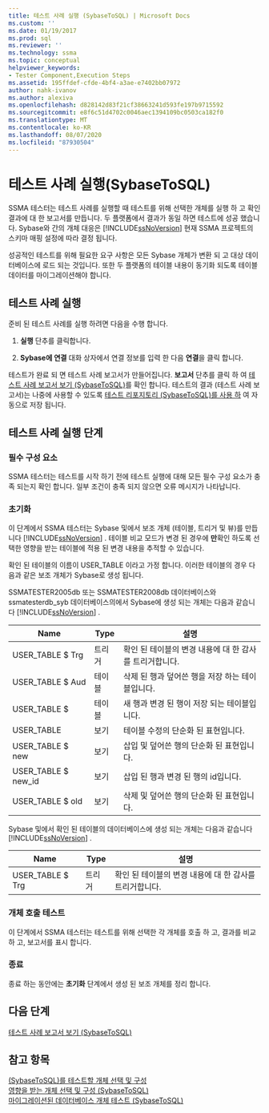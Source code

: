```yaml
---
title: 테스트 사례 실행 (SybaseToSQL) | Microsoft Docs
ms.custom: ''
ms.date: 01/19/2017
ms.prod: sql
ms.reviewer: ''
ms.technology: ssma
ms.topic: conceptual
helpviewer_keywords:
- Tester Component,Execution Steps
ms.assetid: 195ffdef-cfde-4bf4-a3ae-e7402bb07972
author: nahk-ivanov
ms.author: alexiva
ms.openlocfilehash: d828142d83f21cf38663241d593fe197b9715592
ms.sourcegitcommit: e8f6c51d4702c0046aec1394109bc0503ca182f0
ms.translationtype: MT
ms.contentlocale: ko-KR
ms.lasthandoff: 08/07/2020
ms.locfileid: "87930504"
---
```

# <a name="running-test-cases-sybasetosql"></a>테스트 사례 실행(SybaseToSQL)
SSMA 테스터는 테스트 사례를 실행할 때 테스트를 위해 선택한 개체를 실행 하 고 확인 결과에 대 한 보고서를 만듭니다. 두 플랫폼에서 결과가 동일 하면 테스트에 성공 했습니다. Sybase와 간의 개체 대응은 [!INCLUDE[ssNoVersion](../../includes/ssnoversion-md.md)] 현재 SSMA 프로젝트의 스키마 매핑 설정에 따라 결정 됩니다.  
  
성공적인 테스트를 위해 필요한 요구 사항은 모든 Sybase 개체가 변환 되 고 대상 데이터베이스에 로드 되는 것입니다. 또한 두 플랫폼의 테이블 내용이 동기화 되도록 테이블 데이터를 마이그레이션해야 합니다.  
  
## <a name="run-test-case"></a>테스트 사례 실행  
준비 된 테스트 사례를 실행 하려면 다음을 수행 합니다.  
  
1.  **실행** 단추를 클릭합니다.  
  
2.  **Sybase에 연결** 대화 상자에서 연결 정보를 입력 한 다음 **연결**을 클릭 합니다.  
  
테스트가 완료 되 면 테스트 사례 보고서가 만들어집니다. **보고서** 단추를 클릭 하 여 [테스트 사례 보고서 보기 &#40;SybaseToSQL&#41;](../../ssma/sybase/viewing-test-case-reports-sybasetosql.md)를 확인 합니다. 테스트의 결과 (테스트 사례 보고서)는 나중에 사용할 수 있도록 [테스트 리포지토리 &#40;SybaseToSQL&#41;를 사용 하](../../ssma/sybase/using-test-repositories-sybasetosql.md) 여 자동으로 저장 됩니다.  
  
## <a name="test-case-execution-steps"></a>테스트 사례 실행 단계  
  
### <a name="prerequisites"></a>필수 구성 요소  
SSMA 테스터는 테스트를 시작 하기 전에 테스트 실행에 대해 모든 필수 구성 요소가 충족 되는지 확인 합니다. 일부 조건이 충족 되지 않으면 오류 메시지가 나타납니다.  
  
### <a name="initialization"></a>초기화  
이 단계에서 SSMA 테스터는 Sybase 및에서 보조 개체 (테이블, 트리거 및 뷰)를 만듭니다 [!INCLUDE[ssNoVersion](../../includes/ssnoversion-md.md)] . 테이블 비교 모드가 변경 된 경우에 **만**확인 하도록 선택한 영향을 받는 테이블에 적용 된 변경 내용을 추적할 수 있습니다.  
  
확인 된 테이블의 이름이 USER_TABLE 이라고 가정 합니다. 이러한 테이블의 경우 다음과 같은 보조 개체가 Sybase로 생성 됩니다.  
  
SSMATESTER2005db 또는 SSMATESTER2008db 데이터베이스와 ssmatesterdb_syb 데이터베이스의에서 Sybase에 생성 되는 개체는 다음과 같습니다 [!INCLUDE[ssNoVersion](../../includes/ssnoversion-md.md)] .  
  
|Name|Type|설명|  
|--------|--------|---------------|  
|USER_TABLE $ Trg|트리거|확인 된 테이블의 변경 내용에 대 한 감사를 트리거합니다.|  
|USER_TABLE $ Aud|테이블|삭제 된 행과 덮어쓴 행을 저장 하는 테이블입니다.|  
|USER_TABLE $|테이블|새 행과 변경 된 행이 저장 되는 테이블입니다.|  
|USER_TABLE|보기|테이블 수정의 단순화 된 표현입니다.|  
|USER_TABLE $ new|보기|삽입 및 덮어쓴 행의 단순화 된 표현입니다.|  
|USER_TABLE $ new_id|보기|삽입 된 행과 변경 된 행의 id입니다.|  
|USER_TABLE $ old|보기|삭제 및 덮어쓴 행의 단순화 된 표현입니다.|  
  
Sybase 및에서 확인 된 테이블의 데이터베이스에 생성 되는 개체는 다음과 같습니다 [!INCLUDE[ssNoVersion](../../includes/ssnoversion-md.md)] .  
  
|Name|Type|설명|  
|--------|--------|---------------|  
|USER_TABLE $ Trg|트리거|확인 된 테이블의 변경 내용에 대 한 감사를 트리거합니다.|  
  
### <a name="test-object-calls"></a>개체 호출 테스트  
이 단계에서 SSMA 테스터는 테스트를 위해 선택한 각 개체를 호출 하 고, 결과를 비교 하 고, 보고서를 표시 합니다.  
  
### <a name="finalization"></a>종료  
종료 하는 동안에는 **초기화** 단계에서 생성 된 보조 개체를 정리 합니다.  
  
## <a name="next-step"></a>다음 단계  
[테스트 사례 보고서 보기 &#40;SybaseToSQL&#41;](../../ssma/sybase/viewing-test-case-reports-sybasetosql.md)  
  
## <a name="see-also"></a>참고 항목  
[&#40;SybaseToSQL&#41;를 테스트할 개체 선택 및 구성](../../ssma/sybase/selecting-and-configuring-objects-to-test-sybasetosql.md)  
[영향을 받는 개체 선택 및 구성 &#40;SybaseToSQL&#41;](../../ssma/sybase/selecting-and-configuring-affected-objects-sybasetosql.md)  
[마이그레이션된 데이터베이스 개체 테스트 &#40;SybaseToSQL&#41;](../../ssma/sybase/testing-migrated-database-objects-sybasetosql.md)  
  
